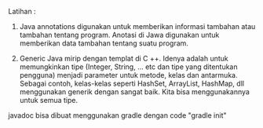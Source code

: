 Latihan :

1. Java annotations digunakan untuk memberikan informasi tambahan atau tambahan tentang program. Anotasi di Jawa digunakan untuk memberikan data tambahan tentang suatu program.

2. Generic Java mirip dengan templat di C ++. Idenya adalah untuk memungkinkan tipe (Integer, String, ... etc dan tipe yang ditentukan pengguna) menjadi parameter untuk metode, kelas dan antarmuka. Sebagai contoh, kelas-kelas seperti HashSet, ArrayList, HashMap, dll menggunakan generik dengan sangat baik. Kita bisa menggunakannya untuk semua tipe.

javadoc bisa dibuat menggunakan gradle dengan code "gradle init"
